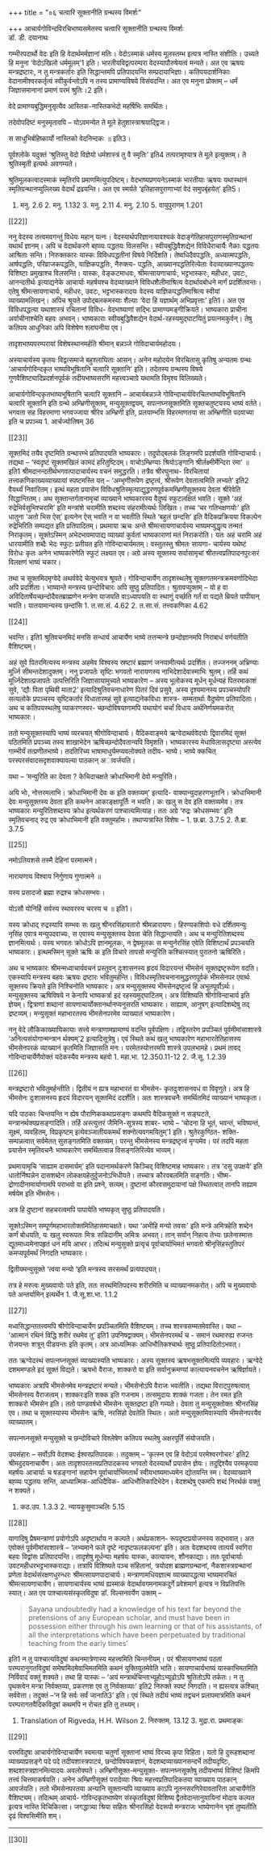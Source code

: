 +++
title = "०६ चत्वारि सूक्तानीति ग्रन्थस्य विमर्शः"

+++
आचार्यगोविन्दविरचिभाष्यसमेतस्य चत्वारि सूक्तानीति ग्रन्थस्य विमर्शः  
डॉ. डी. दयानाथः 

गम्भीरपदार्थो वेदः इति हि वेदार्थमर्मज्ञानां मतिः। वेदोऽस्माकं धर्मस्य मूलस्तम्भ इत्यत्र नास्ति संशीतिः। उच्यते हि मनुना ‘वेदोऽखिलो धर्ममूलम्’1 इति।  भारतीयविद्वत्परम्परा  वेदस्यापौरुषेयत्वं  मन्यते।  अत  एव  ऋषयः मन्त्रद्रष्टारः,  न  तु  मन्त्रकर्तारः  इति  सिद्धान्तमपि  प्रतिपादयन्ति सम्प्रदायाभिज्ञाः। कतिपयदार्शनिकाः वेदानामीश्वरकर्तृत्वं स्वीकुर्वन्तोऽपि न तस्य प्रामाण्यविषये विसंवदन्ति। अत एव मनुना प्रोक्तम् – धर्मं जिज्ञासमानानां प्रमाणं परमं श्रुतिः।2 इति।

वेदे प्रामाण्यबुद्धिमनुसृत्यैव आस्तिक-नास्तिकभेदो महर्षिभिः समर्थितः।

तदेवोपदिष्टं मनुस्मृतावपि – योऽवमन्येत ते मूले हेतुशास्त्राश्रयाद्द्विजः।

स साधुभिर्बहिष्कार्यो नास्तिको वेदनिन्दकः ॥ इति3।

पूर्वश्लोके यदुक्तं ‘श्रुतिस्तु वेदो विज्ञेयो धर्मशास्त्रं तु वै स्मृतिः’ इति4 तत्परामृश्यात्र  ते  मूले  इत्युक्तम्।  ते  श्रुतिस्मृती  इत्यर्थः  अवगम्यते।

श्रुतिमूलकत्वादस्माकं स्मृतिरपि प्रमाणमित्युपदिष्टम्। वेदभाष्यप्रणयनेऽस्माकं भारतीयाः ऋषयः यथास्थानं स्मृतिग्रन्थानप्युल्लिख्य वेदार्थं द्रढयन्ति। अत एव स्मर्यते ‘इतिहासपुराणाभ्यां वेदं समुपबृंहयेत्’ इति5।

1. मनु. 2.6 2. मनु. 1.132 3. मनु. 2.11 4. मनु. 2.10 5.  वायुपुराणम् 1.201

[[22]]

ननु वेदस्य तत्त्वमवगन्तुं विधेयः महान् यत्नः। वेदस्यार्थपरिज्ञानायावश्यकं वेदाङ्गेतिहासपुराणस्मृतिग्रन्थानां यथार्थं ज्ञानम्। अपि च वेदार्थकरणे बह्व्यः पद्धतयः विलसन्ति। स्वीयबुद्धिवैशद्येन विविधैराचार्यैः नैकाः पद्धतयः आश्रिताः सन्ति। निरुक्तकारः यास्कः विविधपद्धतीनां विषये निर्दिशति। तेष्वधिदैवपद्धतिः, अध्यात्मपद्धतिः, आर्षपद्धतिः, परिव्राजकपद्धतिः, याज्ञिकपद्धतिः, नैरुक्त्य- पद्धतिः, आख्यानपद्धतिरित्येताः वेदव्याख्यानपद्धतयः विशिष्टाः प्रमुखाश्च विलसन्ति। यास्कः, वेङ्कटमाधवः, श्रीमत्सायणाचार्यः, भट्टभास्करः, महीधरः, उवटः,  आनन्दतीर्थः  इत्याद्यनेके  आचार्याः  महर्षयश्च  वेदव्याख्याने विविधशैलीमाश्रित्य वेदार्थावबोधने मार्गं प्रदर्शितवन्तः। एतेषु श्रीमत्सायणाचार्यः, महीधरः,  उवटः,  भट्टभास्करादयः  वेदस्य  याज्ञिकपद्धतिमाश्रित्य  स्वीयां व्याख्यामलिखन्। अपिच श्रूयते उपोद्बलकमस्याः शैल्याः ‘वेदा हि यज्ञार्थम् अभिप्रवृत्ताः’ इति1। अत एव विविधपद्धत्या यथाशास्त्रं रचितानां विविध- वेदभाष्याणां सद्भिः प्रामाण्यमङ्गीक्रियते। भाष्यकारा प्राचीना अर्वाचीनाश्चेति बहवः  अभवन्।  भाष्यकाराः  स्वीयबुद्धिवैशद्येन  वेदार्थ-रहस्यमुद्घाटयितुं प्रयत्नमकुर्वन्। तेषु कतिपय आधुनिका अपि विशेषेण श्लाघनीया एव।

तादृशभाष्यपरम्परायां विशेषस्थानमर्हति श्रीमान् बन्नञ्जे गोविदाचार्यमहोदयः।

अस्याचार्यस्य कृतयः विद्वत्समाजे बहुश्लाघिताः आसन्। अनेन महोदयेन विरचितासु कृतिषु अन्यतमः ग्रन्थः ‘आचार्यगोविन्दकृत भाष्यविभूषितानि चत्वारि सूक्तानि’ इति। तदेतस्य ग्रन्थस्य विषये गुणवैशिष्ट्यादिप्रदर्शनपूर्वकं तदीयभाष्यसरणिं महत्त्वञ्चाग्रे यथामति विमृश्य विलिख्यते।

आचार्यगोविन्दकृतभाष्यभूषितानि चत्वारि सूक्तानि – आचार्यबन्नञ्जे गोविन्दाचार्यविरचितभाष्यविभूषितानि चत्वारि सूक्तानि इति ग्रन्थे अम्भ्रिणीसूक्तम्, मन्युसूक्तद्वयम्, सपत्नघ्नसूक्तमिति सूक्तचतुष्टयस्य भाष्यं वर्तते। भगवता सह विहरमाणा भगवज्जाया श्रीरेव अम्भ्रिणी इति, प्रलयाम्भसि विहरमाणतया सा अम्भ्रिणीति पदवाच्या इति च प्रपञ्च्य 1.  आर्चज्योतिषम् 36

[[23]]

सूक्तमिदं तयैव दृष्टमिति ग्रन्थारम्भे प्रतिपादयति भाष्यकारः। तदुपोद्बलकं लिङ्गमपि प्रदर्शयति गोविन्दाचार्यः। तद्यथा – ‘स्वदृष्टं सूक्तमखिलं कामदं हरितुष्टिदम्। वाचोऽम्भ्रिण्याः श्रियोऽङ्गानि श्रीर्लक्ष्मीर्मेन्दिरा रमा’ ॥ इति1 श्रीमदानन्दतीर्थभगवत्पादाचार्यस्य  वचनं  समुद्धरति।  तत्रैव  श्रीरघुनाथ- विरचितायां तत्त्वकणिकाख्यव्याख्यायां स्पष्टमस्ति यत् – ‘अम्भृणीरूपेण द्रष्टृत्वं, श्रीरूपेण देवतात्वमिति लभ्यते’ इति2 वैयर्थ्यं निवारितम्। इत्थं महता  प्रयासेन  विविधश्रुतिस्मृत्याद्युद्धरणपूर्वकमम्भ्रिणीसूक्तस्य  देवता श्रीरेवेति सिद्धान्तितम्। अथ सूक्तान्तर्गतानामृचां व्याख्याने भाष्यकारस्य वैदुष्यं स्फुटलक्षितं भवति। सूक्ते ‘अहं रुद्रेभिर्वसुभिश्चरामि’ इति मन्त्रांशे चरामीति शब्दस्य संहरामीत्यर्थः लिखितः। तच्च ‘चर गतिभक्षणयोः’ इति धातुना ‘अतो भिस ऐस्’ इत्यनेन ऐस् भवति न वा भवतीति स्थिते ‘बहुलं छन्दसि’  इति  वैदिकप्रक्रियया  विकल्पेन  रुद्रेभिरिति  सम्पद्यत  इति प्रतिपादितम्। प्रथमाया ऋचः अन्ते श्रीमत्सायणाचार्यस्य भाष्यमप्युद्धृत्य तन्मतं  निराकृतम्।  सूक्तेऽस्मिन्  अभेदभावमापाद्य  व्याख्यां  कुर्वतां भाष्यकाराणां मतं निराकरोति। यतः अहं चरामि अहं धारयामीति शब्दैः भेदः स्फुटः प्रतीयत इति गोविन्दाचार्यमतम्। वस्तुतस्तु श्रीमतः सायणा- चार्यस्य यथेष्टं विरोधः कृतः अनेन भाष्यकारेणेति स्फुटं लक्ष्यत एव। अग्रे अस्य सूक्तस्य सर्वासामृचां श्रीतत्त्वप्रतिपादनपुरःसरं विलक्षणं भाष्यं चकार।

तथा  च  सूक्तमिदमृग्वेदे  अथर्ववेदे  चेत्युभयत्र  श्रूयते।  गोविन्दाचार्येण तादृशस्थलेषु  सूक्तगतमन्त्रक्रमवर्णादिभेदाः  अपि  प्रदर्शिताः।  भाष्यान्ते मन्त्रस्य छन्दोविचारः अपि सुष्ठु प्रतिपादितः। श्रुतावप्युक्तम् – यो ह वा अविदितार्षेयच्छन्दोदैवतब्राह्मणेन मन्त्रेण याजयति वाऽध्यापयति वा स्थाणुं वर्च्छति गर्तं वा पद्यते म्रियते पापीयान् भवति। यातयामान्यस्य छन्दांसि 1.  त.सा.सं. 4.62 2.  त.सा.सं. तत्त्वकणिका 4.62

[[24]]

भवन्ति। इति1 श्रुतिवचनमिदं मनसि सन्धार्य आचार्येण भाष्ये तत्तन्मन्त्रे छन्दोज्ञानमपि निराबाधं वर्णयतीति वैशिष्ट्यम्।

अहं  सुवे  पितरमित्यस्य  मन्त्रस्य  अहमेव  विश्वस्य  स्रष्टारं  ब्रह्माणं जनयामीत्यर्थः प्रदर्शितः। तज्जननम् अभ्रिण्याः मूर्ध्नि सीमन्तदेशादुक्तम्। ननु प्रजापतेः सृष्टिः भगवतो नारायणस्य नाभिदेशादेवास्माभिः श्रुतम्। तर्हि कथं मूर्ध्निदेशात्प्रजापतेः  उत्पत्तिरिति  जिज्ञासायामुच्यते  भाष्यकारेण  –  अस्य भूलोकस्य मूर्धन् मूर्धन्यहं पितरमाकाशं सुवे, ‘द्यौः पिता पृथिवी माता2’ इत्यादिश्रुतिवचनाधारेण पितरं दिवं प्रसुवे, अस्य दृश्यमानस्य प्रपञ्चस्योपरि सत्यलोके प्रपञ्चस्य सृष्टिकर्तारं विधातारमहं सुवे इत्याद्यनेकविधाः शास्त्र- सम्मतार्थाः वैदुष्येण प्रतिपादिताः। अथ च कतिपयस्थलेषु व्याकरणस्वर- च्छन्दोविषयाणामपि यथायोगं चर्चां विधाय अर्थनिर्णयमकरोत् भाष्यकारः।

ततो मन्युसूक्तस्यापि भाष्यं व्यरचयत् श्रीगोविन्दाचार्यः। वैदिकवाङ्मये ऋग्वेदाथर्ववेदयोः द्विवारमिदं सूक्तं पठितमिति प्रपञ्च्य तस्य शाखाभेदेन ऋषिच्छन्दोदैवतान्यपि विमृशति। भाष्यकारस्य मेधाविलासदृष्ट्या अस्त्येव गाम्भीर्यं  तत्प्रणीतभाष्ये।  तदतिरिच्य  भाषामाधुर्यमप्यवलोक्यते  तदीय- भाष्ये। भाष्ये क्कचित् परस्परसंवादसदृशवाक्यावल्या पाठकान् अावर्जयति।

यथा – ‘मन्युरिति का देवता ? केचिदाचक्षते क्रोधाभिमानी देवो मन्युरिति।

अयि भोः, नोत्तरमलाभि। क्रोधाभिमानी देवः क इति वक्तव्यम्’ इत्यादि- वाक्यान्युदाहरणभूतानि।  क्रोधाभिमानी  देवः  मन्युसूक्तस्य  देवता  इति कथनेन आकाङ्क्षापूर्तिः न भवति। कः खलु स देव इति वक्तव्यमेव। तत्र भाष्यकारः मन्युरितिशब्दस्य क्रोध इत्यर्थकरणं पाश्चात्यमित्याह। ततः अग्रे ‘रुद्रः  क्रोधसम्भवः’  इति  स्मृतिवचनाद्   रुद्र  एव  क्रोधाभिमानी  इति वक्तुमर्हामः। तथाप्यत्रास्ति विशेषः – 1.  छ.ब्रा. 3.7.5 2.  तै.ब्रा. 3.7.5

[[25]]

नमोऽतियशसे तस्मै देहिनां परमात्मने।

नारायणाय विश्वाय निर्गुणाय गुणात्मने ॥

यस्य प्रसादजो ब्रह्मा रुद्रश्च क्रोधसम्भवः।

योऽसौ योनिर्हि सर्वस्य स्थावरस्य चरस्य च ॥ इति1।

यस्य  क्रोधाद्   रुद्रस्यापि  सम्भवः  सः  खलु  श्रीनरसिंहावतारो श्रीमन्नारायणः। हिरण्यकशिपोः वधे दर्शितमन्युः नृसिंह एवात्र मन्युपदवाच्यः, स एवास्य मन्युसूक्तस्य देवता चेति सिद्धान्तयति। अथ च मन्युरितिशब्दस्य ज्ञानमित्यर्थः।  यस्य  भगवतः  क्रोधोऽपि  ज्ञानमूलकः,  न  द्वेषमूलकः  स मन्युर्नरसिंह  एवेति  विशिष्टार्थं  प्रपञ्चयति  भाष्यकारः।  इत्थमस्मिन्  सूक्ते ऋषिः क इति विचारे तापसो मन्युरिति कश्चित्स्यात् पुरातनो ऋषिरिति।

अथ  च  भाष्यकारः  श्रीमन्मध्वाचार्यवचनं  प्रस्तुवन्  दुःशासनस्य  हृदयं विदारयन्तं भीमसेनं सूक्तद्रष्टृरूपेण वदति। एकस्यापि मन्त्रस्य बहवः ऋषयः द्रष्टारः भवितुमर्हन्ति। विविधस्मृतिवचनानामुद्धरणपूर्वकं भीमसेनपर एवार्थः सूक्तस्य क्रियते इति निश्चिनोति भाष्यकारः। अत्र मन्युसूक्तस्य भीमसेनद्रष्टृत्वं हि  अभूतपूर्वोऽर्थः।  मन्युसूक्तस्य  ऋषिविषये  न  केनापि  भाष्यकर्त्रा  इदं रहस्यमुद्घाटितम्। अत्र विशिष्यति श्रीगोविन्दाचार्य इति ज्ञेयम्। द्वित्राणां शब्दानां सायणाचार्योक्तानर्थानप्यनुसरति भाष्यकारः। साह्याम, आनुषग् इत्यादिशब्देषु  तद्   द्रष्टव्यम्।  मन्युसूक्तं  महाभारतस्य  भीमसेनपरमेव व्याख्यातं भाष्यकारेण।

ननु  वेदे  लौकिकाख्यायिकायाः  सत्त्वे  मन्त्राणामप्रामाण्यं  वदन्ति पूर्वपक्षिणः। तद्विस्तरेण प्रपञ्चितं पूर्वमीमांसाशास्त्रे ‘अनित्यसंयोगान्मन्त्रान र्थक्यम्’2 इत्यादिसूत्रेषु। एवं स्थिते कथं खलु भाष्यकारेण महाभारतेतिहासस्य भीमसेनपरकं व्याख्यानं कृतमिति जिज्ञासति मनः। परमेतस्योत्तरमपि शास्त्रे उपलभामहे। प्रथमं तावद्  गोविन्दाचार्येणैवोक्तं यदेकस्यैव मन्त्रस्य बहवो 1. महा.भा. 12.350.11-12 2. जै.सू. 1.2.39

[[26]]

मन्त्रद्रष्टारो  भवितुमर्हन्तीति।  द्वितीयं  न  ह्यत्र  महाभारतं  वा  भीमसेन- कृतदुःशासनवधं वा विवृणुते। अत्र हि भीमसेनः दुःशासनस्य हृदयं विदारयन् सूक्तमिदं ददर्शेति। अतः शास्त्रवचनैः समर्थितमिदं व्याख्यानं भाष्यकृता।

यदि पाठकाः चिन्तयन्ति न ह्येष पौराणिककथाप्रसङ्गः कथमपि वैदिकसूक्ते न सङ्घटते, मन्त्रानर्थक्यप्रसङ्गादिति। तर्हि अस्त्युत्तरं जैमिनि-सूत्रस्य शाबर- भाष्ये – ‘चोदना हि भूतं, भवन्तं, भविष्यन्तं, सूक्ष्मं, व्यवहितम्, विप्रकृष्टम् इत्येवञ्जातीयकमर्थं  शक्नोत्यवगमयितुम्’1  इति।  श्रुतेरकुण्ठित-  शक्ति- सम्पन्नत्वात् सर्वमेतत् सुसङ्गतमिति वक्तव्यम्। परन्तु भीमसेनस्य मन्त्रद्रष्टृत्वं मृग्यमेव। परं तदपि महता प्रयासेन स्मृतिवचनैः भाष्यकारेण समर्थितत्वान्न विसङ्गतिरित्येव भाव्यम्।

प्रथमायामृचि  ‘साह्याम  दासमार्यम्’  इति  पदानामर्थकरणे  किञ्चिद् विशिष्टमाह भाष्यकारः। तत्र ‘दसु उपक्षये’ इति धातोर्निष्पन्नेन दासशब्देन लोकक्षयहेतुर्दुजनोऽभिधीयते।  तच्चात्र  कौरवबलमिति  सङ्गतिः।  भीष्म- द्रोणादीनामार्याणामपि  पराभवो  वा  इति  प्रश्ने,  सत्यम्।  दुष्टानां कौरवसमुदायानां पक्षे स्थितत्वात् तानपि सह्याम मर्षयेम इति भीमसेनः।

अत्र हि दुष्टानां सहचरत्वमपि पापायेति भाष्यकृत् सुष्ठु प्रतिपादयति।

सूक्तेऽस्मिन्  सम्पूर्णमहाभारतोक्तमितिहासमाचक्षते।  यथा  ‘अभीहि मन्यो तवसः’ इति मन्त्रे अमित्रहेति शब्देन कर्णं बोधयति, यः खलु स्वरूपतः मित्रः सन्निदानीम् अमित्रः अभवत्। तान् सर्वान् निहत्य तेभ्यः छलेनास्मात्तः द्यूतमाध्यमेनापहृतं धनं मयि आभर। तदित्थं मन्युसुक्ते प्रत्यृचं पूर्वाचार्याभिमतं भगवतो श्रीनृसिंहस्तुतिपरं कमप्यपूर्वमर्थं निगदति भाष्यकारः।

द्वितीयमन्युसूक्ते ‘त्वया मन्यो ‘इति मन्त्रस्य सरसमर्थं प्रत्यपादयत्।

तत्र हे मरुत्वः मुख्यवायोः पते इति, ततः सरथमितिपदस्य शरीरमिति च व्याख्यानमकरोत्।  अपि  च  मुख्यवायोः  पते  अन्तर्यामिन्  इत्यर्थेन 1. जै.सू.शा.भा. 1.1.2

[[27]]

मध्वसिद्धान्ततत्त्वमपि  श्रीगोविन्दाचार्येण  प्रपञ्चितमिति  वैशिष्ट्यम्।  तच्च शास्त्रसम्मतमेवास्ति। यथा – ‘आत्मानं रथिनं विद्धि शरीरं रथमेव तु’ इति1 उपनिषद्वाक्यम्। भीमसेनपरमर्थं च - समानं रथमारुह्य रुजन्तः रोजयन्तः शत्रून् पीडयन्तः इति कृतम्। अत्र आध्यत्मिकः आधिभौतिकश्चार्थः सुष्ठु प्रतिपादितोऽभवत्।

ततः ऋग्वेदस्थं सपत्नघ्नसूक्तं व्याख्यास्यति भाष्यकारः। अस्य सूक्तस्य ऋषभसूक्तमित्यपि व्यवहारः। ऋग्वेदे दशममण्डले इदं सूक्तं विद्यते। ऋषभो वैराजः,  शाक्करो  वा  इति  सर्वानुक्रमण्यां  कात्यायनवचनेन  ऋषिर्ज्ञायते।

भाष्यकारः अत्रापि भीमसेनमेव मन्त्रद्रष्टारं मन्यते। भीमसेनोऽपि वैराजः भवतीति। तद्यथा विराट्पुरुषत्वात् भीमसेनस्य वैराजत्वम्। शाक्करःइति शक्क इति गजनाम। तत्समुदायः शाक्कं गजता। तेन रमत इति शाक्करो भीमसेन इति।  ततो  पाण्डवर्षभो  भीमसेनः  सूक्तद्रष्टा  इति  गम्यते।  देवता  तु मन्युसूक्तोक्तः श्रीनरसिंह एव। तथा च सूक्तस्यास्य भीमसेनः ऋषिः, नरसिंहो देवतेति स्थितः। अतो मन्युसूक्तमिवास्यापि भीमसेनपरयैव व्याख्यातम्।

सपत्नघ्नसूक्ते मन्युसूक्ते च छन्दोविचारे विश्लेषेण कतिपय स्थलेषु अक्षरपूर्तिं संयोजयति।

उपसंहारः – सर्वोऽपि वेदशब्दः ईश्वरप्रतिपादकः। तदुक्तम् – ‘कृत्स्न एव हि वेदोऽयं परमेश्वरगोचरः’ इति2 श्रीमदुदयनाचार्येण। अतः तादृशपरतत्त्वप्रतिपादकस्य भगवतो वेदस्यार्थो प्रयासेन ज्ञेयः। तदुद्दिश्यैव परमकृपया महर्षयः आचार्याः च  षडङ्गानां  सहायेन  पूर्वाचार्याभिमतार्थं  स्वीयभाष्यमाध्यमेन  द्योतयन्ति स्म।  वेदव्याख्याने  बह्व्यः  पद्धतयः  सन्ति,  आध्यात्मिक-आधिदैविक- आधिभौतिकादिभेदेन। वेदशब्देषु एकमपि शब्दं निरर्थकं वक्तुं न शक्यते।

1.  कठ.उप. 1.3.3 2.  न्यायकुसुमाञ्चलिः 5.15

[[28]]

यागादिषु प्रैषमन्त्राणां प्रयोगोऽपि अदृष्टार्थाय न कल्पते। अर्थप्रकाशन- रूपदृष्टप्रयोजनस्य सद्भावात्। अत एवोक्तं पूर्वमीमांसाशास्त्रे – ‘लभ्यमाने फले दृष्टे नादृष्टफलकल्पना’ इति। अतः वेदशब्दस्य तात्पर्यं स्वगिरा बहवः विद्वांसः प्रतिपादयन्ति। तादृशेषु मूर्धन्याः महर्षयः यास्कः, कात्यायनः, शौनकाद्याः।  ततः  पूर्वाचार्याः  उवटमहीधरभट्टभास्कराद्याः।  तत्रापि विशिष्यते  पञ्च  संहितानां,  त्रयोदश  ब्राह्मणग्रन्थानां,  नैकशास्त्रग्रन्थानां प्रणेता वेदार्थसंरक्षणधुरन्धरः श्रीमत्सायणपादाचार्यः। मन्त्राणामधियज्ञात्म व्याख्यापद्धत्या भाष्यमारचितं श्रीमत्सायणाचार्येण। सायणाचार्यस्य भाष्यं ह्यस्माकं वेदार्थावगमनामकदुर्गे प्रवेशमार्ग इत्यत्र न विप्रतिपत्तिः स्यात्। अत एव  पाश्चात्यसंस्कृतविदुषा  डॉ.  विल्सनवर्येण  उक्तम्  –

> Sayana undoubtedly had a knowledge of his text far beyond the pretensions of any European scholar, and must have been in possession either through his own learning or that of his assistants, of all the interpretations which have been perpetuated by traditional teaching from the early times’

इति1 न तु पाश्चात्यविदुषां कथनमात्रेणास्य महत्त्वमिति चिन्तनीयम्। परं श्रीसायणभाष्यं पठतां परम्परानुगतविदुषां समेषामिदमेवाभिमतमिति कथनं युक्तियुतमेवेति भाति। सायणाचार्यभाष्यं यास्काभिमतमिति निर्विवादं वक्तुं शक्यते। तथा हि यास्कः – ‘अयं मन्त्रार्थचिन्ताभ्यूहोऽभ्यूढोऽपि श्रुतितोऽपि तर्कतः। न तु पृथक्त्वेन मन्त्रा निर्वक्तव्या, प्रकरणश एव तु निर्वक्तव्याः’ इति2 निरुक्ते स्पष्टं निगदति। न ह्यस्त्यत्र कश्चित् सर्ववेत्ता। तदुक्तं –‘न हि सर्वः सर्वं जानाति3’ इति। एवं स्थिते तदीयं भाष्यं तद्वचनं प्रलापमात्रमिति कथनं परम्परागतवैदिकविदुषां कथमपि न रोचत इति तु तथ्यम्।

1.  Translation of Rigveda, H.H. Wilson 2.  निरुक्तम्. 13.12 3. मुद्रा.रा. प्रथमाङ्कः

[[29]]

परमविदुषा  आचार्यगोविन्दाचार्येण  स्वमत्या  चतुर्णां  सूक्तानां  भाष्यं विरच्य  कृपा  विहिता।  यतो  हि  दुरूहशब्दानां  व्याख्याप्रसङ्गे  पदे  पदे तदीयशास्त्रपाटवं, छन्दोविषयकज्ञानं, वेदशब्दव्याख्यानसन्दर्भे तदीयदृष्टिः, शब्दशास्त्रज्ञानमित्यादयः  अवलोक्यते।  अम्भ्रिणीसूक्त-मन्युसूक्त- सपत्नघ्नसूक्तेषु तदीयभाष्यं विशिष्टं किमपि तत्त्वं चित्तमाकर्षयति। अनेन अम्भ्रिणीसूक्तं परादेव्याः श्रियः महत्त्वप्रतिपादिकतया व्याख्याय पाठकान् आवर्जयति। ततो भीमसेनपरतया अन्यानि सूक्तान्यपि व्याख्याय काऽपि नूतनसरणिरेवावतारिता  आचार्येणेति  वैशिष्ट्यम्।  तदित्थम्  आचार्य- गोविन्दकृतभाष्येण  संस्कृतविदुषां  विशिष्य  द्वैतवेदान्तानुयायिनां  मोदाय कल्पत इत्यत्र नास्ति विचिकित्सा। जगद्धात्र्या श्रिया सहितः श्रीनरसिंहो वेदरूपो मन्त्रराजः भाष्येणानेन भृशं तुष्यतीति दृढं विश्वसिमीति शम्।

****

[[30]]